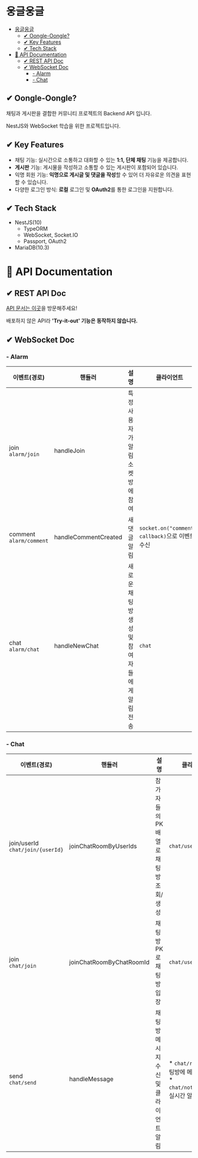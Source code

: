 # 웅글웅글
- [웅글웅글](#----)
    * [✔ Oongle-Oongle?](#--oongle-oongle-)
    * [✔ Key Features](#--key-features)
    * [✔ Tech Stack](#--tech-stack)
- [📝 API Documentation](#---api-documentation)
    * [✔ REST API Doc](#--rest-api-doc)
    * [✔ WebSocket Doc](#--websocket-doc)
        + [- Alarm](#--alarm)
        + [- Chat](#--chat)

## ✔ Oongle-Oongle?
채팅과 게시판을 결합한 커뮤니티 프로젝트의 Backend API 입니다.

NestJS와 WebSocket 학습을 위한 프로젝트입니다.

## ✔ Key Features
* 채팅 기능: 실시간으로 소통하고 대화할 수 있는 **1:1, 단체 채팅** 기능을 제공합니다.
* **게시판** 기능: 게시물을 작성하고 소통할 수 있는 게시판이 포함되어 있습니다.
* 익명 회원 기능: **익명으로 게시글 및 댓글을 작성**할 수 있어 더 자유로운 의견을 표현할 수 있습니다.
* 다양한 로그인 방식: **로컬** 로그인 및 **OAuth2**를 통한 로그인을 지원합니다.

## ✔ Tech Stack
* NestJS(10)
  * TypeORM
  * WebSocket, Socket.IO
  * Passport, OAuth2
* MariaDB(10.3)

# 📝 API Documentation

## ✔ REST API Doc

[API 문서는 이곳](https://stringbuckwheat.github.io/oongle-api/)을 방문해주세요!

배포하지 않은 API라 **'Try-it-out' 기능은 동작하지 않습니다.**

## ✔ WebSocket Doc

### - Alarm

 이벤트(경로)                | 핸들러                  | 설명                        | 클라이언트                                   
------------------------|----------------------|---------------------------|----------------------------------------
 join<br>`alarm/join`       | handleJoin           | 특정 사용자가 알림 소켓 방에 참여       
 comment<br>`alarm/comment` | handleCommentCreated | 새 댓글 알림                   | `socket.on("comment", callback)`으로 이벤트 수신  
 chat<br>`alarm/chat`       | handleNewChat        | 새로운 채팅방 생성 및 참여자들에게 알림 전송 | `chat`

### - Chat

이벤트(경로)  | 핸들러 | 설명                         | 클라이언트
--- | --- |-------------------|-----------------------------
join/userId<br>`chat/join/{userId}` | joinChatRoomByUserIds  | 참가자들의 PK 배열로 채팅방 조회/생성 |`chat/user/join`
join<br>`chat/join` | joinChatRoomByChatRoomId | 채팅방 PK로 채팅방 입장            |`chat/user/join`            
send<br>`chat/send` | handleMessage  | 채팅방 메시지 수신 및 클라이언트 알림                 | * `chat/receive`: 채팅방에 메시지 추가 <br>* `chat/notification`: 실시간 알림